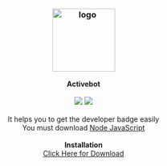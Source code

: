 <h3 align="center"><img src="https://i0.wp.com/www.followchain.org/wp-content/uploads/2022/11/icons8-source-code-350.png?w=350&ssl=1" alt="logo" height="125px"></h3>

<p align="center">
    <b>Activebot</b><br>
    <br>
    <a target="_blank" href="https://www.python.org/downloads/" title="NodeJS version"><img src="https://img.shields.io/badge/Node-14-2FAC69.svg"></a>
  <a target="_blank" href="LICENSE" title="License MIT"><img src="https://img.shields.io/badge/License-MIT-blue.svg"></a><br>
    <br>
    It helps you to get the developer badge easily<br> You must download <a href="https://nodejs.org/en/">Node JavaScript</a> 
    <br>
    <br>
    <b>Installation</b><br>
    <a href="https://codeload.github.com/Enmn/Activebot/zip/refs/heads/main">Click Here for Download</a>
</p>
